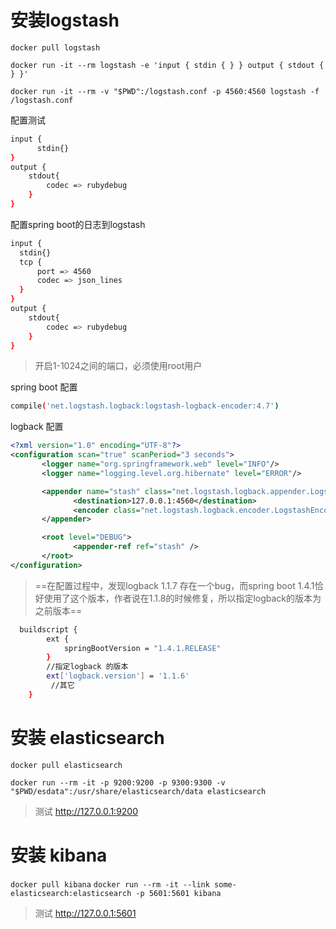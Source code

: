 # 安装logstash

`docker pull logstash`

`docker run -it --rm logstash -e 'input { stdin { } } output { stdout { } }'`

`docker run -it --rm -v "$PWD":/logstash.conf -p 4560:4560 logstash -f /logstash.conf`

配置测试

```bash
input {
      stdin{}
}
output {
    stdout{
        codec => rubydebug
    }
}
```

配置spring boot的日志到logstash

```bash
input {
  stdin{}
  tcp {
      port => 4560
      codec => json_lines
  }
}
output {
    stdout{
        codec => rubydebug
    }
}
```
>开启1-1024之间的端口，必须使用root用户

spring boot 配置

```bash
compile('net.logstash.logback:logstash-logback-encoder:4.7')

```
logback 配置

```xml
<?xml version="1.0" encoding="UTF-8"?>
<configuration scan="true" scanPeriod="3 seconds">
       <logger name="org.springframework.web" level="INFO"/>
       <logger name="logging.level.org.hibernate" level="ERROR"/>

       <appender name="stash" class="net.logstash.logback.appender.LogstashTcpSocketAppender">
              <destination>127.0.0.1:4560</destination>
              <encoder class="net.logstash.logback.encoder.LogstashEncoder" />
       </appender>

       <root level="DEBUG">
              <appender-ref ref="stash" />
       </root>
</configuration>
```

> ==在配置过程中，发现logback 1.1.7 存在一个bug，而spring boot 1.4.1恰好使用了这个版本，作者说在1.1.8的时候修复，所以指定logback的版本为之前版本==

```bash
  buildscript {
        ext {
            springBootVersion = "1.4.1.RELEASE"
        }
        //指定logback 的版本
        ext['logback.version'] = '1.1.6'
      	 //其它
    }
```

# 安装 elasticsearch

`docker pull elasticsearch`

`docker run --rm -it -p 9200:9200 -p 9300:9300 -v "$PWD/esdata":/usr/share/elasticsearch/data elasticsearch`

>测试  http://127.0.0.1:9200


# 安装 kibana

`docker pull kibana`
`docker run --rm -it --link some-elasticsearch:elasticsearch -p 5601:5601 kibana`

>测试  http://127.0.0.1:5601
